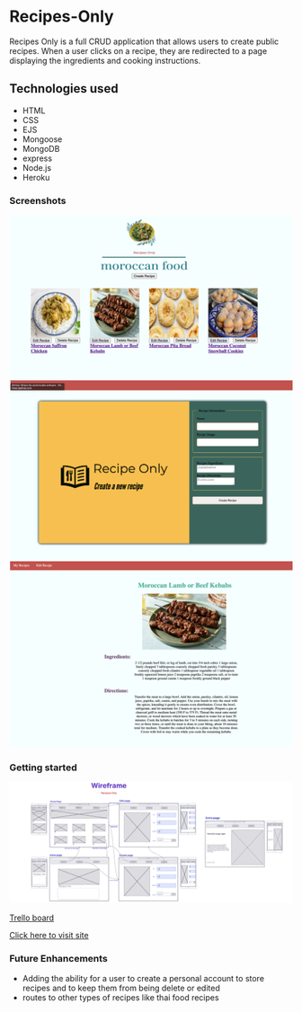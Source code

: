 # Recipes-Only

Recipes Only is a full CRUD application that allows users to create public recipes. When a user clicks on a recipe, they are redirected to a page displaying the ingredients and cooking instructions.

## Technologies used

* HTML
* CSS
* EJS
* Mongoose 
* MongoDB
* express
* Node.js
* Heroku

### Screenshots 
![screenshot](./images/Screen%20Shot%202022-06-02%20at%203.54.06%20PM.png)
![screenshot](./images/Screen%20Shot%202%202022-06-02%20at%203.55.19%20PM.png)
![screenshot](./images/Screen%20Shot%203%202022-06-02%20at%203.56.52%20PM.png)


### Getting started
![WireFrame](./images/WireFrame2022-05-27%20at%203.13.25%20PM.png)

[Trello board](https://trello.com/b/XAbHgY4n/project-2) 

[Click here to visit site](https://recipesonly.herokuapp.com/recipes) 



### Future Enhancements
* Adding the ability for a user to create a personal account to store recipes and to keep them from being delete or edited
* routes to other types of recipes like thai food recipes